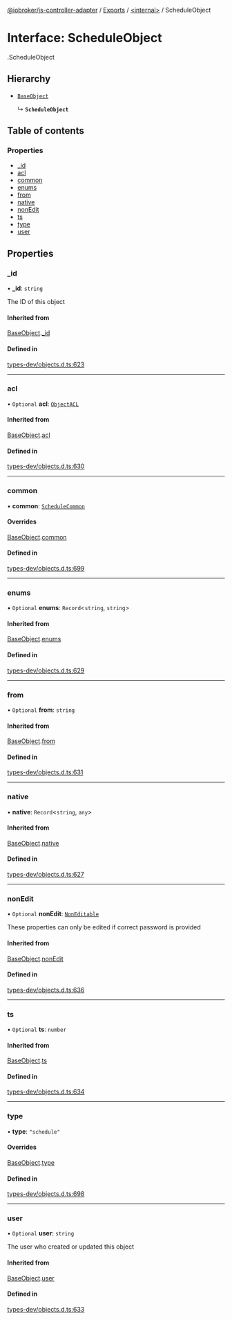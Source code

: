 [@iobroker/js-controller-adapter](../README.md) / [Exports](../modules.md) / [<internal\>](../modules/internal_.md) / ScheduleObject

# Interface: ScheduleObject

[<internal>](../modules/internal_.md).ScheduleObject

## Hierarchy

- [`BaseObject`](internal_.BaseObject.md)

  ↳ **`ScheduleObject`**

## Table of contents

### Properties

- [\_id](internal_.ScheduleObject.md#_id)
- [acl](internal_.ScheduleObject.md#acl)
- [common](internal_.ScheduleObject.md#common)
- [enums](internal_.ScheduleObject.md#enums)
- [from](internal_.ScheduleObject.md#from)
- [native](internal_.ScheduleObject.md#native)
- [nonEdit](internal_.ScheduleObject.md#nonedit)
- [ts](internal_.ScheduleObject.md#ts)
- [type](internal_.ScheduleObject.md#type)
- [user](internal_.ScheduleObject.md#user)

## Properties

### \_id

• **\_id**: `string`

The ID of this object

#### Inherited from

[BaseObject](internal_.BaseObject.md).[_id](internal_.BaseObject.md#_id)

#### Defined in

[types-dev/objects.d.ts:623](https://github.com/ioBroker/ioBroker.js-controller/blob/e9518edb/packages/types-dev/objects.d.ts#L623)

___

### acl

• `Optional` **acl**: [`ObjectACL`](internal_.ObjectACL.md)

#### Inherited from

[BaseObject](internal_.BaseObject.md).[acl](internal_.BaseObject.md#acl)

#### Defined in

[types-dev/objects.d.ts:630](https://github.com/ioBroker/ioBroker.js-controller/blob/e9518edb/packages/types-dev/objects.d.ts#L630)

___

### common

• **common**: [`ScheduleCommon`](internal_.ScheduleCommon.md)

#### Overrides

[BaseObject](internal_.BaseObject.md).[common](internal_.BaseObject.md#common)

#### Defined in

[types-dev/objects.d.ts:699](https://github.com/ioBroker/ioBroker.js-controller/blob/e9518edb/packages/types-dev/objects.d.ts#L699)

___

### enums

• `Optional` **enums**: `Record`<`string`, `string`\>

#### Inherited from

[BaseObject](internal_.BaseObject.md).[enums](internal_.BaseObject.md#enums)

#### Defined in

[types-dev/objects.d.ts:629](https://github.com/ioBroker/ioBroker.js-controller/blob/e9518edb/packages/types-dev/objects.d.ts#L629)

___

### from

• `Optional` **from**: `string`

#### Inherited from

[BaseObject](internal_.BaseObject.md).[from](internal_.BaseObject.md#from)

#### Defined in

[types-dev/objects.d.ts:631](https://github.com/ioBroker/ioBroker.js-controller/blob/e9518edb/packages/types-dev/objects.d.ts#L631)

___

### native

• **native**: `Record`<`string`, `any`\>

#### Inherited from

[BaseObject](internal_.BaseObject.md).[native](internal_.BaseObject.md#native)

#### Defined in

[types-dev/objects.d.ts:627](https://github.com/ioBroker/ioBroker.js-controller/blob/e9518edb/packages/types-dev/objects.d.ts#L627)

___

### nonEdit

• `Optional` **nonEdit**: [`NonEditable`](internal_.NonEditable.md)

These properties can only be edited if correct password is provided

#### Inherited from

[BaseObject](internal_.BaseObject.md).[nonEdit](internal_.BaseObject.md#nonedit)

#### Defined in

[types-dev/objects.d.ts:636](https://github.com/ioBroker/ioBroker.js-controller/blob/e9518edb/packages/types-dev/objects.d.ts#L636)

___

### ts

• `Optional` **ts**: `number`

#### Inherited from

[BaseObject](internal_.BaseObject.md).[ts](internal_.BaseObject.md#ts)

#### Defined in

[types-dev/objects.d.ts:634](https://github.com/ioBroker/ioBroker.js-controller/blob/e9518edb/packages/types-dev/objects.d.ts#L634)

___

### type

• **type**: ``"schedule"``

#### Overrides

[BaseObject](internal_.BaseObject.md).[type](internal_.BaseObject.md#type)

#### Defined in

[types-dev/objects.d.ts:698](https://github.com/ioBroker/ioBroker.js-controller/blob/e9518edb/packages/types-dev/objects.d.ts#L698)

___

### user

• `Optional` **user**: `string`

The user who created or updated this object

#### Inherited from

[BaseObject](internal_.BaseObject.md).[user](internal_.BaseObject.md#user)

#### Defined in

[types-dev/objects.d.ts:633](https://github.com/ioBroker/ioBroker.js-controller/blob/e9518edb/packages/types-dev/objects.d.ts#L633)
